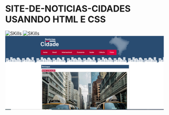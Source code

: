 # SITE-DE-NOTICIAS-CIDADES USANNDO HTML E CSS
![SKills](https://img.shields.io/badge/HTML5-E34F26?style=for-the-badge&logo=html5&logoColor=white) ![SKills](https://img.shields.io/badge/CSS3-1572B6?style=for-the-badge&logo=css3&logoColor=white)
<img src="Site de noticias.png">
